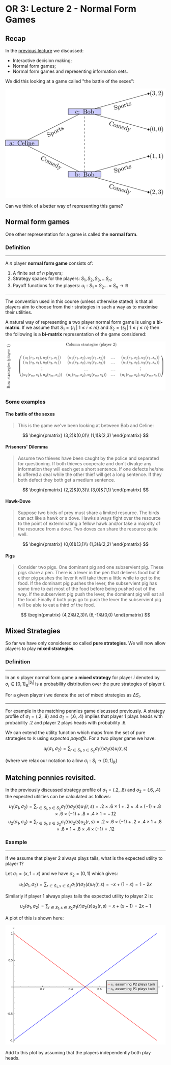 # OR 3: Lecture 2 - Normal Form Games

## Recap

In the [previous lecture](Lecture_1-Introduction.html) we discussed:

- Interactive decision making;
- Normal form games;
- Normal form games and representing information sets.

We did this looking at a game called "the battle of the sexes":

![Celine and Bob with Information Set.](images/L01-img05.png)

Can we think of a better way of representing this game?

## Normal form games

One other representation for a game is called the **normal form**.


### Definition

---

A $n$ player **normal form game** consists of:

1. A finite set of $n$ players;
2. Strategy spaces for the players: $S_1, S_2, S_3, \dots S_n$;
3. Payoff functions for the players: $u_i:S_{1}\times S_2\dots\times S_n\to \mathbb{R}$

---

The convention used in this course (unless otherwise stated) is that all players aim to choose from their strategies in such a way as to maximise their utilities.

A natural way of representing a two player normal form game is using a **bi-matrix**. If we assume that $S_1=\{r_i\;|\;1\leq i\leq m \}$ and $S_2=\{s_j\;|\;1\leq j\leq n \}$ then the following is a **bi-matrix** representation of the game considered:

![A bi matrix.](images/L02-img01.png)

### Some examples

#### The battle of the sexes

>This is the game we've been looking at between Bob and Celine:

$$
\begin{pmatrix}
(3,2)&(0,0)\\
(1,1)&(2,3)
\end{pmatrix}
$$

#### Prisoners' Dilemma

> Assume two thieves have been caught by the police and separated for questioning. If both thieves cooperate and don't divulge any information they will each get a short sentence. If one defects he/she is offered a deal while the other thief will get a long sentence. If they both defect they both get a medium sentence.

$$
\begin{pmatrix}
(2,2)&(0,3)\\
(3,0)&(1,1)
\end{pmatrix}
$$

#### Hawk-Dove

> Suppose two birds of prey must share a limited resource. The birds can act like a hawk or a dove. Hawks always fight over the resource to the point of exterminating a fellow hawk and/or take a majority of the resource from a dove. Two doves can share the resource quite well.

$$
\begin{pmatrix}
(0,0)&(3,1)\\
(1,3)&(2,2)
\end{pmatrix}
$$


#### Pigs

> Consider two pigs. One dominant pig and one subservient pig. These pigs share a pen. There is a lever in the pen that delivers food but if either pig pushes the lever it will take them a little while to get to the food. If the dominant pig pushes the lever, the subservient pig has some time to eat most of the food before being pushed out of the way. If the subservient pig push the lever, the dominant pig will eat all the food. Finally if both pigs go to push the lever the subservient pig will be able to eat a third of the food.

$$
\begin{pmatrix}
(4,2)&(2,3)\\
(6,-1)&(0,0)
\end{pmatrix}
$$

## Mixed Strategies

So far we have only considered so called **pure strategies**. We will now allow players to play **mixed strategies**.

### Definition

---

In an $n$ player normal form game a **mixed strategy** for player $i$ denoted by $\sigma_i\in[0,1]^{|S_i|}_{\mathbb{R}}$ is a probability distribution over the pure strategies of player $i$.

For a given player $i$ we denote the set of mixed strategies as $\Delta S_i$.

---

For example in the matching pennies game discussed previously. A strategy profile of $\sigma_1=(.2,.8)$ and $\sigma_2=(.6,.4)$ implies that player 1 plays heads with probability .2 and player 2 plays heads with probability .6.

We can extend the utility function which maps from the set of pure strategies to $\mathbb{R}$ using _expected payoffs_. For a two player game we have:

$$u_{i}(\sigma_1,\sigma_2)=\sum_{r\in S_1,s\in S_2}\sigma_1(r)\sigma_2(s)u_{i}(r,s)$$

(where we relax our notation to allow $\sigma_i:S_i\to[0,1]_{\mathbb{R}}$)

## Matching pennies revisited.

In the previously discussed strategy profile of $\sigma_1=(.2,.8)$ and $\sigma_2=(.6,.4)$ the expected utilities can be calculated as follows:

$$u_{1}(\sigma_1,\sigma_2)=\sum_{r\in S_1,s\in S_2}\sigma_1(r)\sigma_2(s)u_{1}(r,s)=.2\times.6\times 1+.2\times.4\times (-1)+.8\times .6\times (-1) + .8\times .4\times 1=-.12$$
$$u_{2}(\sigma_1,\sigma_2)=\sum_{r\in S_1,s\in S_2}\sigma_1(r)\sigma_2(s)u_{2}(r,s)=.2\times.6\times (-1)+.2\times.4\times 1+.8\times .6\times 1 + .8\times .4\times (-1)=.12$$

### Example

---

If we assume that player 2 always plays tails, what is the expected utility to player 1?

Let $\sigma_1=(x,1-x)$ and we have $\sigma_2=(0,1)$ which gives:

$$u_{1}(\sigma_1,\sigma_2)=\sum_{r\in S_1,s\in S_2}\sigma_1(r)\sigma_2(s)u_{1}(r,s)=-x+(1-x)=1-2x$$

Similarly if player 1 always plays tails the expected utility to player 2 is:

$$u_{2}(\sigma_1,\sigma_2)=\sum_{r\in S_1,s\in S_2}\sigma_1(r)\sigma_2(s)u_{2}(r,s)=x+(x-1)=2x-1$$


A plot of this is shown here:

![Plot of utility if both players play tails.](./plots/L02-plot01.png)

Add to this plot by assuming that the players independently both play heads.
